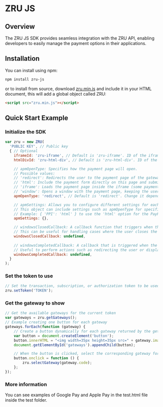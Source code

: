 # ZRU JS


## Overview

The ZRU JS SDK provides seamless integration with the ZRU API, enabling developers to easily manage the payment options in their applications.

## Installation

You can install using npm:

```bash
npm install zru-js
```

or to install from source, download [zru.min.js](https://raw.github.com/zrupay/zru-js/master/dist/zru.min.js) and include it in your HTML document, this will add a global object called ZRU:

```HTML
<script src="zru.min.js"></script>
```

## Quick Start Example

### Initialize the SDK

```javascript
var zru = new ZRU(
  'PUBLIC KEY', // Public key
  { // Optional
    iframeId: 'zru-iframe', // Default is 'zru-iframe'. ID of the iframe where the payment page will load, required if you choose the iframe option for apmOpenType or have a card payment option
    htmlDivId: 'zru-html-div', // Default is 'zru-html-div'. ID of the div where the payment form will load if you choose the html option for apmOpenType

    // apmOpenType: Specifies how the payment page will open. 
    // Possible values:
    // 'redirect': Redirects the user to the payment page of the gateway.
    // 'html': Include the payment form directly on this page and submit it to redirects the user to the payment page of the gateway without pass for our payment page.
    // 'iframe': Loads the payment page inside the iframe (some payment gateways may not support this), keeping the user on this page.
    // 'window': Opens a window with the payment page, keeping the user on this page.
    apmOpenType: 'redirect', // Default is 'redirect'. Change it depending on how you want the user to interact with the payment page.

    // apmSettings: Allows you to configure different settings for each payment gateway.
    // This object can include settings such as apmOpenType for specific gateways. 
    // Example: { 'PPI': 'html' } to use the 'html' option for the PayPal gateway.
    apmSettings: {},

    // windowsClosedCallback: A callback function that triggers when the payment window is closed if using 'window' as apmOpenType.
    // This can be useful for handling cases where the user closes the window without completing the payment.
    windowsClosedCallback: undefined,
    
    // windowsCompletedCallback: A callback that is triggered when the payment is successfully completed using the 'window' option.
    // Useful to perform actions such as redirecting the user or displaying a confirmation message.
    windowsCompletedCallback: undefined,
  }
);
```

### Set the token to use

```javascript
// Set the transaction, subscription, or authorization token to be used in this payment session.
zru.setToken('TOKEN');
```

### Get the gateway to show

```javascript
// Get the available gateways for the current token
var gateways = zru.getGateways();
// Example creating one button for each gateway
gateways.forEach(function (gateway) {
    // Create a button dynamically for each gateway returned by the getGateways function
    var button = document.createElement('button');
    button.innerHTML = "<img width=35px height=35px src=" + gateway.image + ">" + gateway.name;
    document.getElementById('gateways').appendChild(button);

    // When the button is clicked, select the corresponding gateway for the payment
    button.onclick = function () {
        zru.selectGateway(gateway.code);
    };
});
```

### More information

You can see examples of Google Pay and Apple Pay in the test.html file inside the test folder.